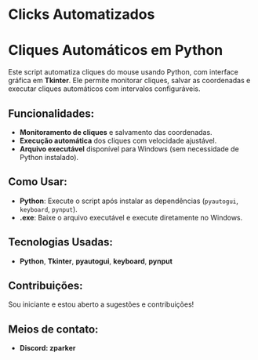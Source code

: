 # Clicks Automatizados 

# Cliques Automáticos em Python

Este script automatiza cliques do mouse usando Python, com interface gráfica em **Tkinter**. Ele permite monitorar cliques, salvar as coordenadas e executar cliques automáticos com intervalos configuráveis.

## Funcionalidades:
- **Monitoramento de cliques** e salvamento das coordenadas.
- **Execução automática** dos cliques com velocidade ajustável.
- **Arquivo executável** disponível para Windows (sem necessidade de Python instalado).

## Como Usar:
- **Python**: Execute o script após instalar as dependências (`pyautogui`, `keyboard`, `pynput`).
- **.exe**: Baixe o arquivo executável e execute diretamente no Windows.

## Tecnologias Usadas:
- **Python**, **Tkinter**, **pyautogui**, **keyboard**, **pynput**

## Contribuições:
Sou iniciante e estou aberto a sugestões e contribuições!

## Meios de contato:
- **Discord: zparker**

